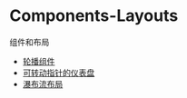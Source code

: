 # Components-Layouts
组件和布局
- [轮播组件](https://yangzhiyang.github.io/Components-Layouts/%E8%BD%AE%E6%92%AD%E5%9B%BE/Carousel.html)     
- [可转动指针的仪表盘](https://yangzhiyang.github.io/Dashboard.html)       
- [瀑布流布局](https://yangzhiyang.github.io/WaterFall.html)
